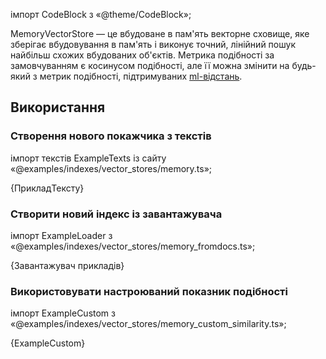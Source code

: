 
імпорт CodeBlock з «@theme/CodeBlock»;


MemoryVectorStore — це вбудоване в пам'ять векторне сховище, яке зберігає вбудовування в пам'ять і виконує точний, лінійний пошук найбільш схожих вбудованих об'єктів. Метрика подібності за замовчуванням є косинусом подібності, але її можна змінити на будь-який з метрик подібності, підтримуваних [ml-відстань](https://mljs.github.io/distance/modules/similarity.html).

## Використання

### Створення нового покажчика з текстів

імпорт текстів ExampleTexts із сайту «@examples/indexes/vector_stores/memory.ts»;

<CodeBlock language="typescript">{ПрикладТексту}</CodeBlock>

### Створити новий індекс із завантажувача

імпорт ExampleLoader з «@examples/indexes/vector_stores/memory_fromdocs.ts»;

<CodeBlock language="typescript">{Завантажувач прикладів}</CodeBlock>

### Використовувати настроюваний показник подібності

імпорт ExampleCustom з «@examples/indexes/vector_stores/memory_custom_similarity.ts»;

<CodeBlock language="typescript">{ExampleCustom}</CodeBlock>

